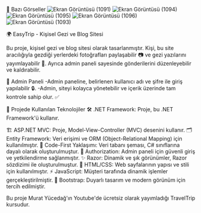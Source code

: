 📸 Bazı Görseller
![Ekran Görüntüsü (1091)](https://github.com/user-attachments/assets/05dea7e6-e63d-4dce-87ff-1f329f562794)
![Ekran Görüntüsü (1094)](https://github.com/user-attachments/assets/71263540-707b-42e3-9d54-514b18c6f56a)
![Ekran Görüntüsü (1095)](https://github.com/user-attachments/assets/df3815cf-3872-44e1-bea2-943ae1fc5c63)
![Ekran Görüntüsü (1096)](https://github.com/user-attachments/assets/c8846240-b0e9-4daa-a6c0-d922ed439e41)
![Ekran Görüntüsü (1093)](https://github.com/user-attachments/assets/33a7056d-7ade-4216-95ee-a1dbff9f61b0)


🌍 EasyTrip - Kişisel Gezi ve Blog Sitesi


Bu proje, kişisel gezi ve blog sitesi olarak tasarlanmıştır. Kişi, bu site aracılığıyla gezdiği yerlerdeki fotoğrafları paylaşabilir 📷 ve gezi yazılarını yayımlayabilir 📝. Ayrıca admin paneli sayesinde gönderilerini düzenleyebilir ve kaldırabilir.

👤 Admin Paneli
-Admin paneline, belirlenen kullanıcı adı ve şifre ile giriş yapılabilir 🔒.
-Admin, siteyi kolayca yönetebilir ve içerik üzerinde tam kontrole sahip olur. ✅


🚀 Projede Kullanılan Teknolojiler
🛠️ .NET Framework: Proje, bu .NET Framework'ü kullanır.

🏗️ ASP.NET MVC: Proje, Model-View-Controller (MVC) desenini kullanır.
🗂️ Entity Framework: Veri erişimi ve ORM (Object-Relational Mapping) için kullanılmıştır.
📜 Code-First Yaklaşımı: Veri tabanı şeması, C# sınıflarına dayalı olarak oluşturulmuştur.
🔑 Authorization: Admin paneli için güvenli giriş ve yetkilendirme sağlanmıştır.
✨ Razor: Dinamik ve şık görünümler, Razor sözdizimi ile oluşturulmuştur.
🎨 HTML/CSS: Web sayfalarının yapısı ve stili için kullanılmıştır.
⚡ JavaScript: Müşteri tarafında dinamik işlemler gerçekleştirilmiştir.
📐 Bootstrap: Duyarlı tasarım ve modern görünüm için tercih edilmiştir.

Bu proje Murat Yücedağ'ın Youtube'de ücretsiz olarak yayımladığı TravelTrip kursudur.











